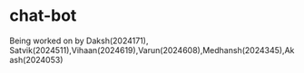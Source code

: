 # chat-bot


Being worked on by 
Daksh(2024171), Satvik(2024511),Vihaan(2024619),Varun(2024608),Medhansh(2024345),Akash(2024053)
